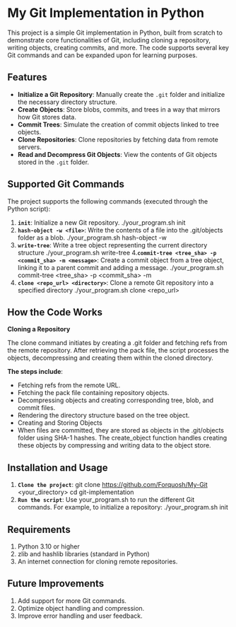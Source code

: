 # My Git Implementation in Python

  This project is a simple Git implementation in Python, built from scratch to demonstrate core functionalities of Git, including cloning a repository, writing objects, creating commits, and more. The code supports several key Git commands and can be expanded upon for learning purposes.

## Features

  - **Initialize a Git Repository**: Manually create the `.git` folder and initialize the necessary directory structure.
  - **Create Objects**: Store blobs, commits, and trees in a way that mirrors how Git stores data.
  - **Commit Trees**: Simulate the creation of commit objects linked to tree objects.
  - **Clone Repositories**: Clone repositories by fetching data from remote servers.
  - **Read and Decompress Git Objects**: View the contents of Git objects stored in the `.git` folder.

## Supported Git Commands

  The project supports the following commands (executed through the Python script):
  
  1. **`init`**: Initialize a new Git repository.
     ./your_program.sh init
  2. **`hash-object -w <file>`**: Write the contents of a file into the .git/objects folder as a blob.
    ./your_program.sh hash-object -w <file>
  3. **`write-tree`**: Write a tree object representing the current directory structure
    ./your_program.sh write-tree
  4.**`commit-tree <tree_sha> -p <commit_sha> -m <message>`**: Create a commit object from a tree object, linking it to a parent commit and adding a message.
     ./your_program.sh commit-tree <tree_sha> -p <commit_sha> -m <message>
  5. **`clone <repo_url> <directory>`**: Clone a remote Git repository into a specified directory
    ./your_program.sh clone <repo_url> <directory>

## How the Code Works

**Cloning a Repository**

  The clone command initiates by creating a .git folder and fetching refs from the remote repository. After retrieving the pack file, the script processes the objects, decompressing and creating them within the cloned directory.

**The steps include**:

  - Fetching refs from the remote URL.
  - Fetching the pack file containing repository objects.
  - Decompressing objects and creating corresponding tree, blob, and commit files.
  - Rendering the directory structure based on the tree object.
  - Creating and Storing Objects
  - When files are committed, they are stored as objects in the .git/objects folder using SHA-1 hashes. The create_object function handles creating these objects by compressing and writing data to the object store.

## Installation and Usage

  1. **`Clone the project`**:
     git clone https://github.com/Forquosh/My-Git <your_directory>
     cd git-implementation
  2. **`Run the script`**: Use your_program.sh to run the different Git commands. For example, to initialize a repository:
     ./your_program.sh init

## Requirements

  1. Python 3.10 or higher
  2. zlib and hashlib libraries (standard in Python)
  3. An internet connection for cloning remote repositories.
     
## Future Improvements

  1. Add support for more Git commands.
  2. Optimize object handling and compression.
  3. Improve error handling and user feedback.
     
